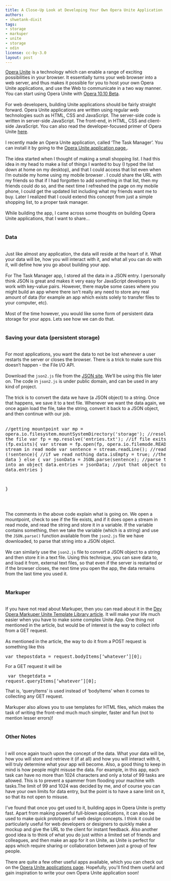 ```yaml
---
title: A Close-Up Look at Developing Your Own Opera Unite Application
authors:
- shwetank-dixit
tags:
- storage
- markuper
- unite
- storage
- odin
license: cc-by-3.0
layout: post
---
```


<a href="http://unite.opera.com" target="_blank">Opera Unite</a> is a technology which can enable a range of exciting possibilities in your browser. It essentially turns your web browser into a web server, and thus makes it possible for you to host your own Opera Unite applications, and use the Web to communicate in a two way manner. You can start using Opera Unite with <a href="http://www.opera.com/browser/next/" target="_blank">Opera 10.10 Beta</a>.<br/><br/>For web developers, building Unite applications should be fairly straight forward. Opera Unite applications are written using regular web technologies such as HTML, CSS and JavaScript. The server-side code is written in server-side JavaScript. The front-end, in HTML, CSS and client-side JavaScript. You can also read the developer-focused primer of Opera Unite <a href="http://dev.opera.com/articles/view/opera-unite-developer-primer-revisited/" target="_blank">here</a>. <br/><br/>I recently made an Opera Unite application, called ‘The Task Manager’. You can install it by going to the <a href="http://unite.opera.com/application/421/" target="_blank">Opera Unite application page.</a>. <br/><br/>The idea started when I thought of making a small shopping list. I had this idea in my head to make a list of things I wanted to buy (I typed the list down at home on my desktop), and that I could access that list even when I’m outside my home using my mobile browser . I could share the <abbr>URL</abbr> with my friends so that if I had forgotten to add something in that list, then my friends could do so, and the next time I refreshed the page on my mobile phone, I could get the updated list including what my friends want me to buy. Later I realized that I could extend this concept from just a simple shopping list, to a proper task manager.<br/><br/>While building the app, I came across some thoughts on building Opera Unite applications, that I want to share…<br/><br/><h3>Data</h3><br/>Just like almost any application, the data will reside at the heart of it. What your data will be, how you will interact with it, and what all you can do with it, will define how you go about building your app.<br/><br/>For The Task Manager app, I stored all the data in a<abbr> JSON</abbr> entry. I personally think <abbr>JSON</abbr> is great and makes it very easy for JavaScript developers to work with key-value pairs. However, there maybe some cases where you might build an app where there isn’t really any need to store any real amount of data (for example an app which exists solely to transfer files to your computer, etc). <br/><br/>Most of the time however, you would like some form of persistent data storage for your apps. Lets see how we can do that.<br/><br/><h3>Saving your data (persistent storage)</h3><br/>For most applications, you want the data to not be lost whenever a user restarts the server or closes the browser. There is a trick to make sure this doesn’t happen - the File I/O <abbr>API</abbr>.<br/><br/>Download the <code>json2.js</code> file from the <a href="http://www.json.org/js.html" target="_blank">JSON site</a>. We’ll be using this file later on. The code in <code>json2.js</code> is under public domain, and can be used in any kind of project. <br/><br/>The trick is to convert the data we have (a JSON object) to a string. Once that happens,  we save it to a text file. Whenever we want the data again, we once again load the file, take the string, convert it back to a JSON object, and then continue with our job.<br/><br/><pre>
//getting mountpoint
var mp = opera.io.filesystem.mountSystemDirectory(&#39;storage&#39;);
//resolving to see the file
var fp = mp.resolve(&#39;entries.txt&#39;);
//if file exits
if (fp.exists){
var stream = fp.open(fp, opera.io.filemode.READ);//open stream in read mode
var sentence = stream.readLine(); //read
if (!sentence){ //if we read nothing
data.isEmpty = true; //there is no data
}
 else {
var jsonData = JSON.parse(sentence); //parse the string into an object
data.entries = jsonData; //put that object to data.entries
}

}
</pre><br/><br/>The comments in the above code explain what is going on. We open a mountpoint, check to see if the file exists, and if it does open a stream in read mode, and read the string and store it in a variable. If the variable contains something, then we take the variable (which is a string) and use the <code>JSON.parse()</code> function available from the <code>json2.js</code> file we have downloaded, to parse that string into a JSON object. <br/><br/>We can similarly use the <code>json2.js</code> file to convert a JSON object to a string and then store it in a text file. Using this technique, you can save data to, and load it from, external text files, so that even if the server is restarted or if the browser closes, the next time you open the app, the data remains from the last time you used it.<br/><br/><h3>Markuper</h3><br/>If you have not read about Markuper, then you can read about it in the <a href="http://dev.opera.com/articles/view/markuper-unite-template-library/" target="_blank">Dev Opera Markuper Unite Template Library article</a>. It will make your life much easier when you have to make some complex Unite App. One thing not mentioned in the article, but would be of interest is the way to collect info from a GET request. <br/><br/>As mentioned in the article, the way to do it from a POST request is something like this <br/><pre>
var thepostdata = request.bodyItems[‘whatever’][0];
</pre> For a GET request it will be <br/><pre>
var thegetdata = request.queryItems[‘whatever’][0];
</pre> That is, ‘queryItems’ is used instead of ‘bodyItems’ when it comes to collecting any GET request.<br/><br/>Markuper also allows you to use templates for HTML files, which makes the task of writing the front-end much much simpler, faster and fun (not to mention lesser errors)!<br/><br/><h3>Other Notes</h3><br/>I will once again touch upon the concept of the data. What your data will be, how you will store and retrieve it (if at all) and how you will interact with it, will truly determine what your app will become. Also, a good thing to keep in mind is how people might misuse the data. For example, in this app, each task can have no more than 1024 characters and only a total of 99 tasks are allowed. This is to prevent a spammer from flooding your machine with tasks.The limit of 99 and 1024 was decided by me, and of course you can have your own limits for data entry, but the point is to have a sane limit on it, so that its not open to misuse. <br/><br/>I&#39;ve found that once you get used to it, building apps in Opera Unite is pretty fast. Apart from making powerful full-blown applications, it can also be used to make quick prototypes of web design concepts. I think it could be particularly useful for web developers or designers to quickly make a mockup and give the URL to the client for instant feedback. Also another good idea is to think of what you do just within a limited set of friends and colleagues, and then make an app for it on Unite, as Unite is perfect for apps which require sharing or collaboration between just a group of few people. <br/><br/>There are quite a few other useful apps available, which you can check out on the  <a href="http://unite.opera.com/applications/" target="_blank">Opera Unite applications page</a>. Hopefully, you&#39;ll find them useful and gain inspiration to write your own Opera Unite application soon!
